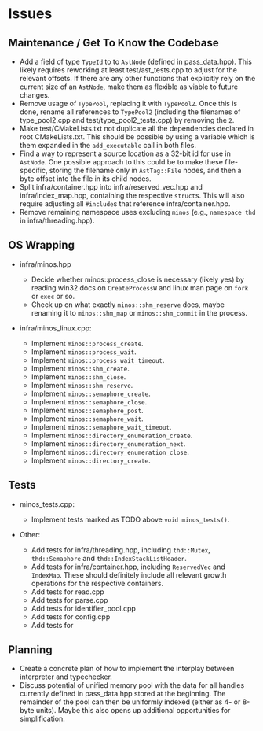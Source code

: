 # Issues

## Maintenance / Get To Know the Codebase

- Add a field of type `TypeId` to to `AstNode` (defined in pass_data.hpp).
  This likely requires reworking at least test/ast_tests.cpp to adjust for the
  relevant offsets. If there are any other functions that explicitly rely on
  the current size of an `AstNode`, make them as flexible as viable to future
  changes.
- Remove usage of `TypePool`, replacing it with `TypePool2`. Once this is done,
  rename all references to `TypePool2` (including the filenames of
  type_pool2.cpp and test/type_pool2_tests.cpp) by removing the `2`.
- Make test/CMakeLists.txt not duplicate all the dependencies declared in root
  CMakeLists.txt. This should be possible by using a variable which is them
  expanded in the `add_executable` call in both files.
- Find a way to represent a source location as a 32-bit id for use in `AstNode`.
  One possible approach to this could be to make these file-specific, storing
  the filename only in `AstTag::File` nodes, and then a byte offset into the
  file in its child nodes.
- Split infra/container.hpp into infra/reserved_vec.hpp and
  infra/index_map.hpp, containing the respective `struct`s. This will also
  require adjusting all `#include`s that reference infra/container.hpp.
- Remove remaining namespace uses excluding `minos` (e.g., `namespace thd` in
  infra/threading.hpp).


## OS Wrapping

- infra/minos.hpp
  - Decide whether minos::process_close is necessary (likely yes) by reading
    win32 docs on `CreateProcessW` and linux man page on `fork` or `exec` or
	so.
  - Check up on what exactly `minos::shm_reserve` does, maybe renaming it to
    `minos::shm_map` or `minos::shm_commit` in the process.

- infra/minos_linux.cpp:
  - Implement `minos::process_create`.
  - Implement `minos::process_wait`.
  - Implement `minos::process_wait_timeout`.
  - Implement `minos::shm_create`.
  - Implement `minos::shm_close`.
  - Implement `minos::shm_reserve`.
  - Implement `minos::semaphore_create`.
  - Implement `minos::semaphore_close`.
  - Implement `minos::semaphore_post`.
  - Implement `minos::semaphore_wait`.
  - Implement `minos::semaphore_wait_timeout`.
  - Implement `minos::directory_enumeration_create`.
  - Implement `minos::directory_enumeration_next`.
  - Implement `minos::directory_enumeration_close`.
  - Implement `minos::directory_create`.


## Tests

- minos_tests.cpp:
  - Implement tests marked as TODO above `void minos_tests()`.

- Other:
  - Add tests for infra/threading.hpp, including `thd::Mutex`, `thd::Semaphore`
    and `thd::IndexStackListHeader`.
  - Add tests for infra/container.hpp, including `ReservedVec` and `IndexMap`.
    These should definitely include all relevant growth operations for the
	respective containers.
  - Add tests for read.cpp
  - Add tests for parse.cpp
  - Add tests for identifier_pool.cpp
  - Add tests for config.cpp
  - Add tests for 


## Planning

- Create a concrete plan of how to implement the interplay between interpreter
  and typechecker.
- Discuss potential of unified memory pool with the data for all handles
  currently defined in pass_data.hpp stored at the beginning. The remainder of
  the pool can then be uniformly indexed (either as 4- or 8-byte units).
  Maybe this also opens up additional opportunities for simplification.
